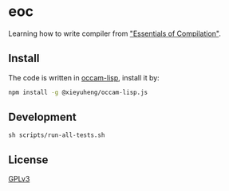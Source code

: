 # eoc

Learning how to write compiler from
["Essentials of Compilation"](https://github.com/IUCompilerCourse/Essentials-of-Compilation).

## Install

The code is written in
[occam-lisp](https://github.com/xieyuheng/occam-lisp.js),
install it by:

```sh
npm install -g @xieyuheng/occam-lisp.js
```

## Development

```shell
sh scripts/run-all-tests.sh
```

## License

[GPLv3](LICENSE)
